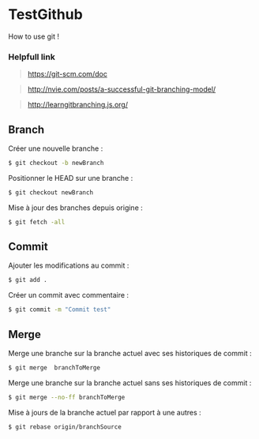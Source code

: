 # TestGithub

How to use git !

### Helpfull link
> https://git-scm.com/doc

> http://nvie.com/posts/a-successful-git-branching-model/

> http://learngitbranching.js.org/


## Branch
Créer une nouvelle branche :
```sh
$ git checkout -b newBranch
```

Positionner le HEAD sur une branche :
```sh
$ git checkout newBranch
```

Mise à jour des branches depuis origine :
```sh
$ git fetch -all
```

## Commit
Ajouter les modifications au commit :
```sh
$ git add .
```

Créer un commit avec commentaire :
```sh
$ git commit -m "Commit test"
```

## Merge

Merge une branche sur la branche actuel avec ses historiques de commit :
```sh
$ git merge  branchToMerge
```

Merge une branche sur la branche actuel sans ses historiques de commit :
```sh
$ git merge --no-ff branchToMerge
```

Mise à jours de la branche actuel par rapport à une autres :
```sh
$ git rebase origin/branchSource
```
